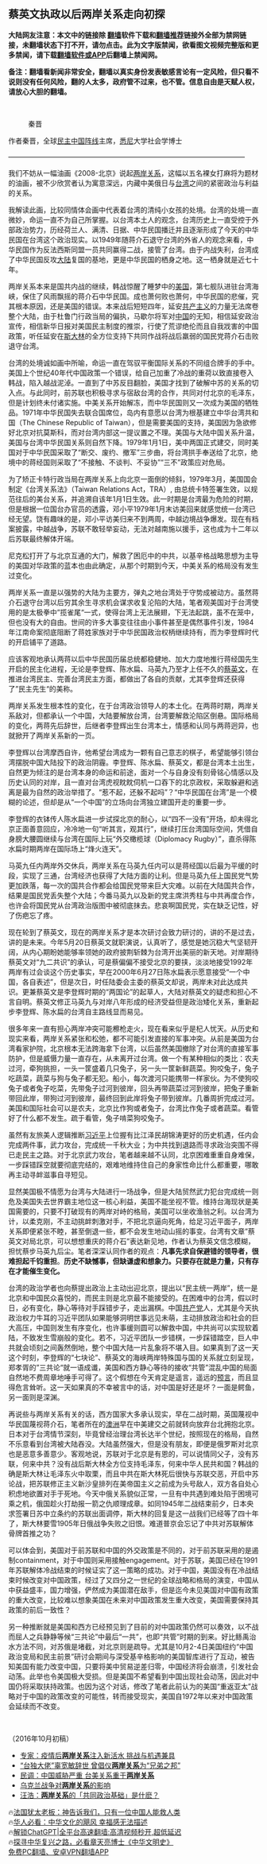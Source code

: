  <!-- 面包屑导航 --> <h2>蔡英文执政以后两岸关系走向初探</h2> <p class="notice"><b>大陆网友注意：本文中的链接除 <a href="https://github.com/bannedbook/fanqiang" >翻墙</a>软件下载和<a href="https://github.com/killgcd/justmysocks/blob/master/README.md">翻墙推荐</a>链接外全部为禁网链接，未翻墙状态下打不开，请勿点击。此为文字版禁闻，欲看图文视频完整版和更多禁闻，请下载<a href="https://github.com/bannedbook/fanqiang">翻墙软件或APP</a>后翻墙上禁闻网。</p><p>备注：翻墙看新闻非常安全，翻墙以真实身份发表敏感言论有一定风险，但只看不说则没有任何风险，翻的人太多，政府管不过来，也不管。信息自由是天赋人权，请放心大胆的翻墙。</b></p>  <div class="entry"> <br /> <figure><a href="https://i0.wp.com/upload-images-bucket-v64rleca837do.s3.eu-west-1.amazonaws.com/wp-content/uploads/2021/09/18070118/Screen-Shot-2021-09-18-at-5.07.13-pm.png?fit=697%2C460&#038;ssl=1" data-caption="秦晋"></a><figcaption class="wp-caption-text">秦晋</figcaption></figure> <p>                     <a href="https://ganjing.com"></a>  </p> <p>作者秦晋，全球<span class='wp_keywordlink'><a href="https://www.bannedbook.org/forum53/topic3825.html" title="民主中国阵线" target="_blank">民主中国阵线</a></span>主席，<a href="https://www.bannedbook.org/bnews/tag/%e6%82%89%e5%b0%bc/" class="st_tag internal_tag" rel="tag" title="标签 悉尼 下的日志">悉尼</a>大学社会学博士</p> <p>——————————————————————————————————</p> <p>我们不妨从一幅油画《2008-北京》说起<a href="https://www.bannedbook.org/bnews/tag/%e4%b8%a4%e5%b2%b8%e5%85%b3%e7%b3%bb/" class="st_tag internal_tag" rel="tag" title="标签 两岸关系 下的日志">两岸关系</a>，这幅以五名裸女打麻将为题材的油画，被不少欣赏者认为寓意深远，内藏中美俄日与<a href="https://www.bannedbook.org/bnews/tag/%e5%8f%b0%e6%b9%be/" class="st_tag internal_tag" rel="tag" title="标签 台湾 下的日志">台湾</a>之间的紧密政治与利益的关系。</p> <p></p> <p>我解读此画，比较同情体会画中代表着台湾的清纯小女孩的处境。台湾的处境一直微妙，命运一直不为自己所掌握。以台湾本土人的观念，台湾历史上一直受控于外部政治势力，历经荷兰人、满清、日据、中华民国播迁并且逐渐形成了今天的中华民国在台湾这个政治现实。以1949年随蒋介石退守台湾的外省人的观念来看，中华民国作为反法西斯同盟一员共同赢得二战，接管了台湾。由于内战失利，台湾成了中华民国反攻<span class='wp_keywordlink_affiliate'><a href="https://www.bannedbook.org/" title="大陆" target="_blank">大陆</a></span>复国的基地，更是中华民国的栖身之地。这一栖身就是近七十年。</p> <p>两岸关系本来是国共内战的继续，韩战惊醒了睡梦中的<a href="https://www.bannedbook.org/bnews/tag/%e7%be%8e%e5%9b%bd/" class="st_tag internal_tag" rel="tag" title="标签 美国 下的日志">美国</a>，第七舰队进驻台湾海峡，保住了风雨飘摇的蒋介石中华民国。成也萧何败也萧何，中华民国的悲催，究其根本原因，还是美国的错误。本来战后短短四年，延安<span class='wp_keywordlink'><a href="https://www.bannedbook.org/forum2/topic6177.html" title="《共产主义的终极目的》" target="_blank">共产主义</a></span>的力量无法席卷整个大陆，由于杜鲁门行政当局的偏执，马歇尔将军对<span class='wp_keywordlink_affiliate'><a href="https://www.bannedbook.org/" title="中国" target="_blank">中国</a></span>的无知，相信延安政治宣传，相信新华日报对美国民主制度的推崇，行使了荒谬绝伦而且自我戕害的中国政策，听任延安在<span class='wp_keywordlink'><a href="https://www.bannedbook.org/forum2/topic1256.html" title="斯大林（上、中、下册）" target="_blank">斯大林</a></span>的全方位支持下共同作战将战后羸弱的国民党蒋介石击败退守台湾。</p>  <p>台湾的处境诚如画中所喻，命运一直在驾驭平衡国际关系的不同组合牌手的手中。美国上个世纪40年代中国政策一个错误，给自己加重了冷战的重荷以致直接卷入韩战，陷入越战泥淖。一直到了中苏反目翻脸，美国才找到了破解中苏的关系的切入点。与此同时，前苏联也积极寻求与宿敌台湾的合作，共同对付北京的毛泽东，但是计划终未付诸实施。中美关系开始解冻，而中华民国则又一次成为美国的牺牲品。1971年中华民国失去联合国席位，岛内有意愿以台湾为根基建立中华台湾共和国（The Chinese Republic of Taiwan），但是需要美国的支持，美国因为急欲修好北京对抗莫斯科，而对台湾内部这一提议置之不理。美国与大陆中国关系升温，美国与台湾中华民国关系则自然下降。1979年1月1日，美中两国正式建交，同时美国对于中华民国采取了“断交、废约、撤军”三步曲，将台湾拱手奉送给了北京，绝境中的蒋经国则采取了“不接触、不谈判、不妥协”“三不”政策应对危局。</p> <p>为了矫正卡特行政当局在两岸关系上向北京一面倒的倾斜，1979年3月，美国国会制定《台湾关系法》（Taiwan Relations Act，TRA）, 由总统卡特签署生效，以规范往后的美台关系，并追溯自该年1月1日生效。此一时期是台湾最为危险的时期，但是根据一位国台办官员的透露，邓小平1979年1月末访美回来就感觉统一台湾已经无望。饶有趣味的是，邓小平访美归来不到两周，中越边境战争爆发。现在有档案披露，中越战争，苏联不敢轻举妄动，无法对越南施以援手，这也成为十二年以后苏联最终解体开端。</p> <p>尼克松打开了与北京互通的大门，解救了困厄中的中共，以基辛格战略思想为主导的美国对华政策的蓝本也由此确定，从那个时期到今天，中美关系的格局没有发生过变化。</p> <p>两岸关系一直是以强势的大陆为主要方，弹丸之地台湾处于守势成被动方。虽然蒋介石退守台湾以后穷其余生寻求机会谋求收复沦陷的大陆，笔者观美国对于台湾使用的是太极拳中”揽雀尾“一式，使得台湾上无法展翅，下无法起跳，虽不在笼中，但也没有大的自由。世间的许多大事变往往由小事件甚至是偶然事件引发，1984年江南命案彻底阻断了蒋姓家族对于中华民国政治权柄继续持有，而为李登辉时代的开启铺平了道路。</p> <p>应该客观地承认两蒋以后中华民国历届总统都稳健地、加大力度地推行蒋经国先生开启的民主化进程，无论是李登辉、陈水扁、马英九乃至才上任不久的<a href="https://www.bannedbook.org/bnews/tag/%e8%94%a1%e8%8b%b1%e6%96%87/" class="st_tag internal_tag" rel="tag" title="标签 蔡英文 下的日志">蔡英文</a>，在推进台湾民主、完善台湾民主方面，都做出了各自的贡献，尤其李登辉还获得了”民主先生“的美称。</p> <p>两岸关系发生根本性的变化，在于台湾政治领导人的本土化。在两蒋时期，两岸关系敌对，但都承认一个中国，大陆要解放台湾，台湾要解救沦陷区倒悬。国际格局的变化，两蒋先后辞世，后继者李登辉出生台湾本土，情感和认同与两蒋迥异，也就掀开了两岸关系新的一页。</p> <p>李登辉以台湾摩西自许，他希望台湾成为一颗有自己意志的棋子，希望能够引领台湾摆脱中国大陆投下的政治阴霾。李登辉、陈水扁、蔡英文，都是台湾本土出生，自然更为倾注的是台湾本身的命运和前途，面对一个与自身没有刻骨铭心情感以及历史认同的对岸，且一直对台湾虎视眈眈伺机一口吞下的北京政权，采取躲避和逃离是最为自然的政治举措了。“惹不起，还躲不起吗”？“中华民国在台湾”是一个模糊的论述，但却是从“一个中国”的立场向台湾独立建国开走的重要一步。</p>  <p>李登辉的衣钵传人陈水扁进一步试探北京的耐心，以“四不一没有”开场，却未得北京正面善意回应，冷冷地一句“听其言，观其行”，继续打压台湾国际空间，凭借自身膀大腰圆继续与台湾在国际上玩“外交橄榄球（Diplomacy Rugby）”，直杀得陈水扁时期两岸在国际场上“烽火连天”。</p> <p>马英九任内两岸外交休兵，两岸关系在马英九任内可以是蒋经国以后最为平缓的时段，实现了三通，台湾经济也获得了大陆方面的让利。但是马英九任上国民党气势更加跌落，每一次的国共合作都会给国民党带来巨大灾难。以前在大陆国共合作，结果是国民党丢失整个大陆；今番马英九以及新的党主席洪秀柱与中共再度合作，也许会将国民党从台湾政治版图中被彻底抹去。悲哀啊国民党，实在缺乏记性，好了伤疤忘了疼。</p> <p>现在轮到了蔡英文，现在的两岸关系才是本次研讨会致力研讨的，讲的不是过去，讲的是未来。今年5月20日蔡英文就职演说，认真听了，感觉是她沉稳大气坚韧开阔，从内心期盼她能够率领她的政府披荆斩棘为台湾开出美丽的新天地。对岸期待蔡英文对“九二共识”的承认，可是蔡偏偏不接受北京的要挟，淡淡地接受1992年两岸有过会谈这个历史事实，早在2000年6月27日陈水扁表示愿意接受“一个中国，各自表述”，但是次日，时任陆委会主委的蔡英文却说，两岸未对此达成共识。更兼蔡英文是李登辉时期的“两国论”的起草人，大陆对蔡英文的疑虑和担心不言自明。蔡英文修正马英九与对岸八年形成的经济受益但是政治矮化关系，重新起步李登辉、陈水扁的台湾自主路线显而易见。</p> <p>很多年来一直有担心两岸冲突可能檫枪走火，现在看来似乎是杞人忧天。从历史和现实来看，两岸关系紧张和松弛，都不可能引发直接的军事冲突。从前是美国为台湾看家护院，北京根本无法跨海拿下台湾，以后虽然美国撤除了对台湾的直接军事防护，但是威慑力量一直存在，从未离开过台湾。做一个有某种相似的类比：农夫过河，牵狗挑担，一头一筐盛着几只兔子，另一头一筐新鲜蔬菜。狗咬兔子，兔子吃蔬菜，蔬菜与狗与兔子都无犯。船小，每次渡河只能携带一样家伙。为不使狗咬兔子或者兔子吃菜，先带兔子过河到彼岸，回头再带蔬菜过河到彼岸，把兔子重新带回此岸，带狗过河到彼岸，最终回到此岸将兔子带到彼岸。几番周折完成过河。美国和国际社会可以是农夫，北京比作狗或者兔子，台湾比作兔子或者蔬菜。看管好了什么都不发生。疏于看管，兔子啃菜狗咬兔子。</p> <p>虽然有友旅美人逻辑推断<a href="https://www.bannedbook.org/bnews/tag/%e4%b9%a0%e8%bf%91%e5%b9%b3/" class="st_tag internal_tag" rel="tag" title="标签 习近平 下的日志">习近平</a>上位握有比江泽民胡锦涛更好的历史机遇，任内会完成两件事，武力攻台，完成统一千秋大业；为中共找到退路而寻求政治突围不得已走民主之路。对于北京武力攻台，笔者越来越不认同，北京困难重重自身难保，一步踩错踩空就要彻底完结的，艰难地维持住自己的身家性命比什么都重要，哪敢再主动寻衅滋事自寻短见。</p> <p>显然美国极不情愿为台湾与大陆进行一场战争，但是大陆贸然武力犯台完成统一则危及美国失去世界霸主地位这一核心利益，美国不能坐视不管。维持台海现状是美国需要的，只要不打破现有的两岸对峙的格局，美国可以坐收渔翁之利。以台湾为计，以柔克刚，不主动挑衅刺激对手，不把北京逼向死角，给足习近平面子，两岸关系即便紧张不睦，甚至倒退一些，都不会发生地动山摇的事变。台湾有文章”蔡英文对局北京，可以想想重庆的蒋介石”表达新见地，作者认为蔡英文信念模糊，担忧蔡步马英九后尘。笔者深深认同作者的观点：<strong>凡事先求自保避错的领导者，很难担起千钧重担</strong>。<strong>历史不缺憾事，但缺谦虚和想象力。只要存在就是力量，只有存在才能催生变化。</strong></p> <p>台湾的政治学者也向蔡提出政治上主动出迎北京，提出以“民主统一两岸”，统一是北京和中国民众喜悦的，而民主则是北京最不能接受的。在困难中的台湾，假以时日，必有变化，静心等待对手踩错步子，走出漏棋。中国<a href="https://www.bannedbook.org/bnews/tag/%e5%85%b1%e4%ba%a7%e5%85%9a/" class="st_tag internal_tag" rel="tag" title="标签 共产党 下的日志">共产党</a>人，尤其是今天执政治权力牛耳的习近平团队如果能够洞明世事远见未萌，主动排放政治和社会的巨大高压，中国则发生有序变化，也许事缓则圆可以解救中国，中共尚可以实现软着陆，不致发生雪崩般的变化。若不，习近平团队一步错棋，一步踩错踏空，巨人中共就会顷刻之间轰然倒地，整个中国大陆一片乱象将不堪入目。如果真到了这一天这个时刻，李登辉的“七块论”、蔡英文的海峡两岸特殊国与国的关系就立刻呈现，郑孝胥的”三共论“就一语成谶，美国和西方静心等待的接收“共管”混乱中国的局面自然地不费周章地唾手可得了。这个假想在今天肯定是遥言，遥远的<span class='wp_keywordlink'><a href="https://www.bannedbook.org/forum5/" title="预言玄学禁书下载" rel="nofollow">预言</a></span>，而且显得危言耸听。这一天如果真的不幸被言中的话，对中国是好还是坏？一面是鳄鱼，另一面则是深渊。</p>  <p>再说些与两岸关系有关的话，西方国家大多承认现实，早在二战时期，英国蔑视中华民国蔑视蒋介石，笔者所在的<a href="https://www.bannedbook.org/bnews/tag/%e6%be%b3%e6%b4%b2/" class="st_tag internal_tag" rel="tag" title="标签 澳洲 下的日志">澳洲</a>早在中美建交之前就转向放弃台北拥抱北京。日本对于台湾情节深刻，毕竟曾经治理台湾长达半个世纪，按照现在的格局，自然不乐意看到台湾被大陆吞没。大陆虽然强大，但是没有朋友，即便是俄罗斯对北京也是恶意多善意少。客观地说，苏联对于北京是有恩的，可以说情同父子，没有苏联，何来中共？没有战后斯大林全方位支持毛泽东，何来中华人民共和国？韩战的确是斯大林让毛泽东火中取栗，而且中共在斯大林死后很快与苏联交恶，开启中苏论战，把苏联修正主义新沙皇排列在美帝国主义之前成为头号敌人，双方各自处心积虑地欲置对手于死地。今天中俄关系貌似正常，一旦有中共遇到难处陷于困境可乘之机，俄国趁火打劫报一箭之仇顺理成章。如同1945年二战结束前夕，日本央求签署日苏中立条约的苏联出面调停，斯大林的回复是这一战我们已经等了四十年了，斯大林要雪1905年日俄战争失败之旧恨。难道普京会忘记了中共对苏联解体骨牌首推之功？</p> <p>可以体会到，美国对于前苏联和中国的外交政策是不同的，对于前苏联采用的是遏制containment，对于中国则采用接触engagement。对于苏联，美国已经在1991年苏联解体冷战结束的时候证实了这一策略的成功。对于中国，美国没有在冷战结束时候改变对中国政策，经过了又四分之一世纪的全球战略和格局的演变，中国从中获益盛丰，国力增强，俨然成为美国潜在敌手，但是迄今未见美国对中国有政策的重大改变，比较难以想象美国在未来对中国政策发生重大改变，美国需要保持其政策的前后一致性？</p> <p>另一种推断就是美国和西方已经预见到了目前的对中国政策仍然可以奏效，以不战而屈人之兵静静等候“三共论”中最后“一共”，也即“共管”时期的到来。好比鲧禹治水方法不同，对苏俄是堵截，对北京则是疏导。尤其是10月2-4日美国纽约“中国政治变局和民主前景”研讨会期间与深受基辛格影响的美国智库进行了互动，被告知美国有能力改变中国，只要将美中贸易逆差归零，中国经济将会崩溃，引发社会动荡。此举也令美国极大受损。但是美国不希望看到中国出现社会动荡，因此对中国仍将采取扶持政策。也因为这个对话，修改了笔者此前认为的美国“重返亚太”战略对于中国的政策改变的可能性，转而接受现实，美国自1972年以来对中国政策会延续而不改变。</p> <p>&nbsp;</p> <p>（2016年10月初稿）</p> <!--<div id="taboola-mid-1"></div>--><ul class='op-related-articles' title='相关阅读'> <li><a href='https://www.bannedbook.org/bnews/headline/20230303/1855648.html' target='_blank'>专家：疫情后<b>两岸关系</b>注入新活水 挑战与机遇兼具</a></li> <li><a href='https://www.bannedbook.org/bnews/headline/20230228/1854055.html' target='_blank'>“台独大佬”辜宽敏辞世 曾倡仪<b>两岸关系</b>为“兄弟之邦”</a></li> <li><a href='https://www.bannedbook.org/bnews/headline/20230226/1853427.html' target='_blank'>民调：中国威胁严重 台美关系重于<b>两岸关系</b></a></li> <li><a href='https://www.bannedbook.org/bnews/ssgc/20230213/1847934.html' target='_blank'>乌克兰战争对<b>两岸关系</b>的影响</a></li> <li><a href='https://www.bannedbook.org/bnews/baitai/20230210/1846943.html' target='_blank'>汪浩：<b>两岸关系</b>的「共同政治基础」是什麽？</a></li> </ul> <p class="texttj"> 🔥<a href="https://www.bannedbook.org/bnews/ssgc/20230219/1850782.html" target="_blank">法国犹太老板：神告诉我们，只有一位中国人能救人类</a><br/> 🔥<a href="https://www.bannedbook.org/bnews/comments/20220220/1694796.html" target="_blank">华人必看：中华文化的飓风 幸福感无法描述</a><br/> 🔥<a href="https://github.com/bannedbook/fanqiang/wiki/V2ray%E6%9C%BA%E5%9C%BA" target="_blank">解锁ChatGPT|全平台高速翻墙:高清视频秒开,超低延迟</a><br/> 🔥<a href="https://www.bannedbook.org/bnews/comments/20220808/1768773.html" target="_blank">探寻中华复兴之路，必看章天亮博士《中华文明史》</a><br/> <a href="https://github.com/bannedbook/fanqiang/wiki/%E7%A6%81%E9%97%BB%E7%BD%91%E5%AE%89%E5%8D%93%E7%BF%BB%E5%A2%99%E6%96%B0%E9%97%BBAPP" target="_blank">免费PC翻墙、安卓VPN翻墙APP</a><br/> </p><p> </p> <a name='sharetosocial'></a> <div style="margin-bottom:5px;padding-bottom:5px;clear:both"> <div id="archive-pix-1" class="banner-ads"> <!-- AuctionX Display platform tag START --> <div id="27602x728x90x621x_ADSLOT1" clicktrack="%%CLICK_URL_ESC%%"></div>  <!-- AuctionX Display platform tag END --> </div> <div id="archive-pix-2" class="banner-ads"> <!-- AuctionX Display platform tag START --> <div id="27556x300x250x621x_ADSLOT1" clicktrack="%%CLICK_URL_ESC%%" style="margin:0 auto;text-align:center"></div>  <!-- AuctionX Display platform tag END --> </div> </div>  <div id="archive-pix-1" class="banner-ads"> <!-- AuctionX Display platform tag START --> <div id="27603x728x90x621x_ADSLOT1" clicktrack="%%CLICK_URL_ESC%%"></div>  <!-- AuctionX Display platform tag END --> </div> </div><!--END ENTRY--> 